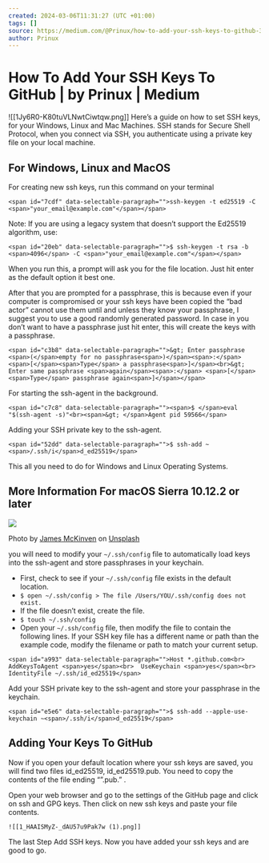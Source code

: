 ```yaml
---
created: 2024-03-06T11:31:27 (UTC +01:00)
tags: []
source: https://medium.com/@Prinux/how-to-add-your-ssh-keys-to-github-3a63df43c7ce
author: Prinux
---
```


# How To Add Your SSH Keys To GitHub | by Prinux | Medium

![[1Jy6R0-K80tuVLNwtCiwtqw.png]]
Here’s a guide on how to set SSH keys, for your Windows, Linux and Mac Machines. SSH stands for Secure Shell Protocol, when you connect via SSH, you authenticate using a private key file on your local machine.

## For Windows, Linux and MacOS

For creating new ssh keys, run this command on your terminal

```
<span id="7cdf" data-selectable-paragraph="">ssh-keygen -t ed25519 -C <span>"your_email@example.com"</span></span>
```

Note: If you are using a legacy system that doesn’t support the Ed25519 algorithm, use:

```
<span id="20eb" data-selectable-paragraph="">$ ssh-keygen -t rsa -b <span>4096</span> -C <span>"your_email@example.com"</span></span>
```

When you run this, a prompt will ask you for the file location. Just hit enter as the default option it best one.

After that you are prompted for a passphrase, this is because even if your computer is compromised or your ssh keys have been copied the “bad actor” cannot use them until and unless they know your passphrase, I suggest you to use a good randomly generated password. In case in you don’t want to have a passphrase just hit enter, this will create the keys with a passphrase.

```
<span id="c3b8" data-selectable-paragraph="">&gt; Enter passphrase <span>(</span>empty for no passphrase<span>)</span><span>:</span> <span>[</span><span>Type</span> a passphrase<span>]</span><br>&gt; Enter same passphrase <span>again</span><span>:</span> <span>[</span><span>Type</span> passphrase again<span>]</span></span>
```

For starting the ssh-agent in the background.

```
<span id="c7c8" data-selectable-paragraph=""><span>$ </span>eval "$(ssh-agent -s)"<br><span>&gt; </span>Agent pid 59566</span>
```

Adding your SSH private key to the ssh-agent.

```
<span id="52dd" data-selectable-paragraph="">$ ssh-add ~<span>/.ssh/i</span>d_ed25519</span>
```

This all you need to do for Windows and Linux Operating Systems.

## More Information For macOS Sierra 10.12.2 or later

![](How%20To%20Add%20Your%20SSH%20Keys%20To%20GitHub%20%20by%20Prinux%20%20Medium/0NKUEeMXH8qg62iY0.jpeg)

Photo by [James McKinven](https://unsplash.com/@jmckinven?utm_source=medium&utm_medium=referral) on [Unsplash](https://unsplash.com/?utm_source=medium&utm_medium=referral)

you will need to modify your `~/.ssh/config` file to automatically load keys into the ssh-agent and store passphrases in your keychain.

-   First, check to see if your `~/.ssh/config` file exists in the default location.
-   `$ open ~/.ssh/config > The file /Users/YOU/.ssh/config does not exist.`
-   If the file doesn’t exist, create the file.
-   `$ touch ~/.ssh/config`
-   Open your `~/.ssh/config` file, then modify the file to contain the following lines. If your SSH key file has a different name or path than the example code, modify the filename or path to match your current setup.

```
<span id="a993" data-selectable-paragraph="">Host *.github.com<br>  AddKeysToAgent <span>yes</span><br>  UseKeychain <span>yes</span><br>  IdentityFile ~/.ssh/id_ed25519</span>
```

Add your SSH private key to the ssh-agent and store your passphrase in the keychain.

```
<span id="e5e6" data-selectable-paragraph="">$ ssh-add --apple-use-keychain ~<span>/.ssh/i</span>d_ed25519</span>
```

## Adding Your Keys To GitHub

Now if you open your default location where your ssh keys are saved, you will find two files id\_ed25519, id\_ed25519.pub. You need to copy the contents of the file ending “”.pub.” .

Open your web browser and go to the settings of the GitHub page and click on ssh and GPG keys. Then click on new ssh keys and paste your file contents.

    ![[1_HAAISMyZ-_dAU57u9Pak7w (1).png]] 

The last Step Add SSH keys. Now you have added your ssh keys and are good to go.
